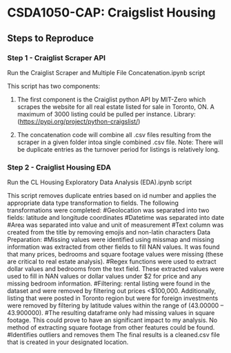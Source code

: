 # CSDA1050-CAP: Craigslist Housing

## Steps to Reproduce

### Step 1 - Craiglist Scraper API
Run the Craiglist Scraper and Multiple File Concatenation.ipynb script

This script has two components:

1) The first component is the Craiglist python API by MIT-Zero which scrapes the website for all real estate listed for sale in Toronto, ON. A maximum of 3000 listing could be pulled per instance. Library: (https://pypi.org/project/python-craigslist/)

2) The concatenation code will combine all .csv files resulting from the scraper in a given folder intoa single combined .csv file. 
Note: There will be duplicate entries as the turnover period for listings is relatively long.

### Step 2 - Craiglist Housing EDA
Run the CL Housing Exploratory Data Analysis (EDA).ipynb script

This script removes duplicate entries based on id number and applies the appropriate data type transformation to fields. The following transformations were completed:
#Geolocation was separated into two fields: latitude and longitude coordinates
#Datetime was separated into date
#Area was separated into value and unit of measurement
#Text column was created from the title by removing emojis and non-latin characters
Data Preparation:
#Missing values were identified using missmap and missing information was extracted from other fields to fill NAN values. It was 	       found that many prices, bedrooms and square footage values were missing (these are critical to real estate analysis).
#Regex functions were used to extract dollar values and bedrooms from the text field. These extracted values were used to fill in NAN     values or dollar values under $2 for price and any missing bedroom information.
#Filtering: rental listing were found in the dataset and were removed by filtering out prices <$100,000. Additionally, listing that        were posted in Toronto region but were for foreign investments were removed by filtering by latitude values within the range of          (43.00000 – 43.900000).
#The resulting dataframe only had missing values in square footage. This could prove to have an significant impact to my analysis. No      method of extracting square footage from other features could be found.
#Identifies outliers and removes them
The final results is a cleaned.csv file that is created in your designated location.


